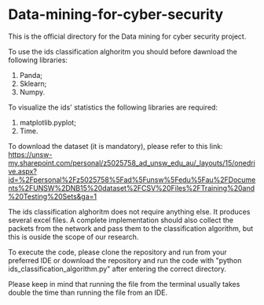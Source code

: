 # Data-mining-for-cyber-security
This is the official directory for the Data mining for cyber security project.

To use the ids classification alghoritm you should before dawnload the following libraries:
1. Panda;
2. Sklearn;
3. Numpy.

To visualize the ids' statistics the following libraries are required:
1. matplotlib.pyplot;
2. Time.

To download the dataset (it is mandatory), please refer to this link: https://unsw-my.sharepoint.com/personal/z5025758_ad_unsw_edu_au/_layouts/15/onedrive.aspx?id=%2Fpersonal%2Fz5025758%5Fad%5Funsw%5Fedu%5Fau%2FDocuments%2FUNSW%2DNB15%20dataset%2FCSV%20Files%2FTraining%20and%20Testing%20Sets&ga=1

The ids classification alghoritm does not require anything else. It produces several excel files.
A complete implementation should also collect the packets from the network and pass them to the classification algorithm, but this is ouside the scope of our research.

To execute the code, please clone the repository and run from your preferred IDE or download the repository and run the code with "python ids_classification_algorithm.py" after entering the correct directory.

Please keep in mind that running the file from the terminal usually takes double the time than running the file from an IDE.

